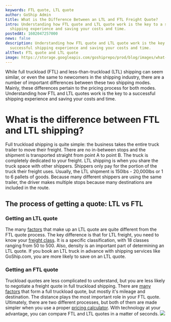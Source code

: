 ```yaml
---
keywords: FTL quote, LTL quote
author: GoShip Admin
title: What is the Difference Between an LTL and FTL Freight Quote?
intro: Understanding how FTL quote and LTL quote work is the key to a successful
  shipping experience and saving your costs and time.
postedAt: 1602047257000
news: false
description: Understanding how FTL quote and LTL quote work is the key to a
  successful shipping experience and saving your costs and time.
altText: FTL quote and LTL quote
image: https://storage.googleapis.com/goshiprepo/prod/blog/images/what-is-the-difference-between-an-ltl-and-ftl-freight-quote.jpg
---
```

While full truckload (FTL) and less-than-truckload (LTL) shipping can seem similar, or even the same to newcomers in the shipping industry, there are a number of important differences between these two shipping modes. Mainly, these differences pertain to the pricing process for both modes. Understanding how FTL and LTL quotes work is the key to a successful shipping experience and saving your costs and time.

# What is the difference between FTL and LTL shipping?

Full truckload shipping is quite simple: the business takes the entire truck trailer to move their freight. There are no in-between stops and the shipment is transported straight from point A to point B. The truck is completely dedicated to your freight. LTL shipping is when you share the truck space with other shippers. Shippers only pay for the portion of the truck their freight uses. Usually, the LTL shipment is 150lbs - 20,000lbs or 1 to 6 pallets of goods. Because many different shippers are using the same trailer, the driver makes multiple stops because many destinations are included in the route.

## The process of getting a quote: LTL vs FTL

### Getting an LTL quote

The many [factors](https://www.goship.com/blog/factors-determine-ltl-shipping-rates/) that make up an LTL quote are quite different from the FTL quote process. The key difference is that for LTL freight, you need to know your [freight class](http://www.nmfta.org/pages/nmfc). It is a specific classification, with 18 classes ranging from 50 to 500. Also, density is an important part of determining an LTL quote. If you book an LTL truck in advance with shipping services like GoShip.com, you are more likely to save on an LTL quote.

### Getting an FTL quote

Truckload quotes are less complicated to understand, but you are less likely to negotiate a freight quote in full truckload shipping. There are [many factors](https://www.goship.com/blog/how-are-truckload-freight-rates-calculated/) that form a full truckload quote, but mostly it's mileage and destination. The distance plays the most important role in your FTL quote. Ultimately, there are two different processes, but both of them are made simpler when you use a proper [pricing calculator](https://www.goship.com/). With technology at your advantage, you can compare FTL and LTL quotes in a matter of seconds. [![](https://www.goship.com/wp-content/uploads/2021/02/1ace89b4-fe28-40ff-a2a7-4cddc60fc9ec.png)](https://www.goship.com/)